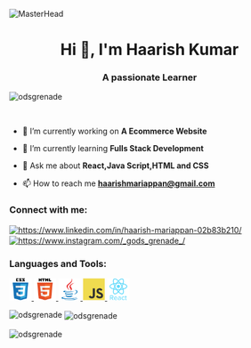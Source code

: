 ![MasterHead](https://wallpaperaccess.com/full/5927911.gif)
<h1 align="center">Hi 👋, I'm Haarish Kumar</h1>
<h3 align="center">A passionate Learner</h3>

<p align="left"> <img src="https://komarev.com/ghpvc/?username=odsgrenade&label=Profile%20views&color=0e75b6&style=flat" alt="odsgrenade" /> </p>

<p align="left"> <a href="https://twitter.com/" target="blank"><img src="https://img.shields.io/twitter/follow/?logo=twitter&style=for-the-badge" alt="" /></a> </p>

- 🔭 I’m currently working on **A Ecommerce Website**

- 🌱 I’m currently learning **Fulls Stack Development**

- 💬 Ask me about **React,Java Script,HTML and CSS**

- 📫 How to reach me **haarishmariappan@gmail.com**

<h3 align="left">Connect with me:</h3>
<p align="left">
<a href="https://www.linkedin.com/in/haarish-mariappan-b74355326/" target="blank"><img align="center" src="https://raw.githubusercontent.com/rahuldkjain/github-profile-readme-generator/master/src/images/icons/Social/linked-in-alt.svg" alt="https://www.linkedin.com/in/haarish-mariappan-02b83b210/" height="30" width="40" /></a>
<a href="https://instagram.com/https://www.instagram.com/_gods_grenade_/" target="blank"><img align="center" src="https://raw.githubusercontent.com/rahuldkjain/github-profile-readme-generator/master/src/images/icons/Social/instagram.svg" alt="https://www.instagram.com/_gods_grenade_/" height="30" width="40" /></a>
</p>

<h3 align="left">Languages and Tools:</h3>
<p align="left"> <a href="https://www.w3schools.com/css/" target="_blank" rel="noreferrer"> <img src="https://raw.githubusercontent.com/devicons/devicon/master/icons/css3/css3-original-wordmark.svg" alt="css3" width="40" height="40"/> </a> <a href="https://www.w3.org/html/" target="_blank" rel="noreferrer"> <img src="https://raw.githubusercontent.com/devicons/devicon/master/icons/html5/html5-original-wordmark.svg" alt="html5" width="40" height="40"/> </a> <a href="https://www.java.com" target="_blank" rel="noreferrer"> <img src="https://raw.githubusercontent.com/devicons/devicon/master/icons/java/java-original.svg" alt="java" width="40" height="40"/> </a> <a href="https://developer.mozilla.org/en-US/docs/Web/JavaScript" target="_blank" rel="noreferrer"> <img src="https://raw.githubusercontent.com/devicons/devicon/master/icons/javascript/javascript-original.svg" alt="javascript" width="40" height="40"/> </a> <a href="https://reactjs.org/" target="_blank" rel="noreferrer"> <img src="https://raw.githubusercontent.com/devicons/devicon/master/icons/react/react-original-wordmark.svg" alt="react" width="40" height="40"/> </a> </p>

<p><img align="left" src="https://github-readme-stats.vercel.app/api/top-langs?username=odsgrenade&show_icons=true&locale=en&layout=compact" alt="odsgrenade" /></p>

<p>&nbsp;<img align="center" src="https://github-readme-stats.vercel.app/api?username=odsgrenade&show_icons=true&locale=en" alt="odsgrenade" /></p>

<p><img align="center" src="https://github-readme-streak-stats.herokuapp.com/?user=odsgrenade&" alt="odsgrenade" /></p>
